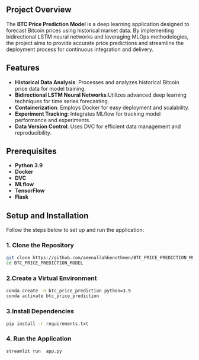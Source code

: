 

## Project Overview

The **BTC Price Prediction Model** is a deep learning application designed to forecast Bitcoin prices using historical market data. By implementing bidirectional LSTM neural networks and leveraging MLOps methodologies, the project aims to provide accurate price predictions and streamline the deployment process for continuous integration and delivery.

## Features

- **Historical Data Analysis**: Processes and analyzes historical Bitcoin price data for model training.
- **Bidirectional LSTM Neural Networks**:Utilizes advanced deep learning techniques for time series forecasting.
- **Containerization**: Employs Docker for easy deployment and scalability.
- **Experiment Tracking**: Integrates MLflow for tracking model performance and experiments.
- **Data Version Control**: Uses DVC for efficient data management and reproducibility.



## Prerequisites

- **Python 3.9** 
- **Docker**
- **DVC**
- **MLflow**
- **TensorFlow**
- **Flask**

## Setup and Installation

Follow the steps below to set up and run the application:

### 1. Clone the Repository

```bash
git clone https://github.com/amenallahbenothmen/BTC_PRICE_PREDICTION_MODEL.git
cd BTC_PRICE_PREDICTION_MODEL
```

### 2.Create a Virtual Environment

```bash
conda create -n btc_price_prediction python=3.9
conda activate btc_price_prediction
```


### 3.Install Dependencies

```bash
pip install -r requirements.txt
```

### 4. Run the Application

```bash
streamlit run  app.py
```
